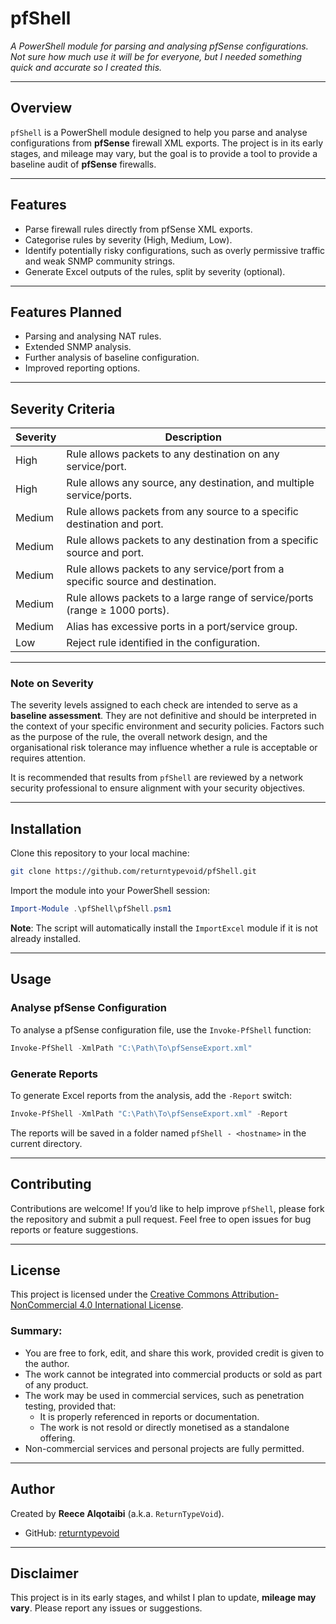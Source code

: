 # pfShell  
_A PowerShell module for parsing and analysing pfSense configurations. Not sure how much use it will be for everyone, but I needed something quick and accurate so I created this._

---

## Overview

`pfShell` is a PowerShell module designed to help you parse and analyse configurations from **pfSense** firewall XML exports. The project is in its early stages, and mileage may vary, but the goal is to provide a tool to provide a baseline audit of **pfSense** firewalls.

---

## Features

- Parse firewall rules directly from pfSense XML exports.
- Categorise rules by severity (High, Medium, Low).
- Identify potentially risky configurations, such as overly permissive traffic and weak SNMP community strings.
- Generate Excel outputs of the rules, split by severity (optional).

---

## Features Planned

- Parsing and analysing NAT rules.
- Extended SNMP analysis.
- Further analysis of baseline configuration.
- Improved reporting options.

---

## Severity Criteria

| **Severity** | **Description**                                                                  |
|--------------|----------------------------------------------------------------------------------|
| High         | Rule allows packets to any destination on any service/port.                     |
| High         | Rule allows any source, any destination, and multiple service/ports.            |
| Medium       | Rule allows packets from any source to a specific destination and port.         |
| Medium       | Rule allows packets to any destination from a specific source and port.         |
| Medium       | Rule allows packets to any service/port from a specific source and destination. |
| Medium       | Rule allows packets to a large range of service/ports (range ≥ 1000 ports).     |
| Medium       | Alias has excessive ports in a port/service group.                              |
| Low          | Reject rule identified in the configuration.                                     |

---

### Note on Severity

The severity levels assigned to each check are intended to serve as a **baseline assessment**. They are not definitive and should be interpreted in the context of your specific environment and security policies. Factors such as the purpose of the rule, the overall network design, and the organisational risk tolerance may influence whether a rule is acceptable or requires attention.

It is recommended that results from `pfShell` are reviewed by a network security professional to ensure alignment with your security objectives.

---

## Installation

Clone this repository to your local machine:

```bash
git clone https://github.com/returntypevoid/pfShell.git
```

Import the module into your PowerShell session:

```powershell
Import-Module .\pfShell\pfShell.psm1
```

**Note**: The script will automatically install the `ImportExcel` module if it is not already installed.

---

## Usage

### Analyse pfSense Configuration

To analyse a pfSense configuration file, use the `Invoke-PfShell` function:

```powershell
Invoke-PfShell -XmlPath "C:\Path\To\pfSenseExport.xml"
```

### Generate Reports

To generate Excel reports from the analysis, add the `-Report` switch:

```powershell
Invoke-PfShell -XmlPath "C:\Path\To\pfSenseExport.xml" -Report
```

The reports will be saved in a folder named `pfShell - <hostname>` in the current directory.

---

## Contributing

Contributions are welcome! If you’d like to help improve `pfShell`, please fork the repository and submit a pull request. Feel free to open issues for bug reports or feature suggestions.

---

## License

This project is licensed under the [Creative Commons Attribution-NonCommercial 4.0 International License](LICENSE).

### Summary:

- You are free to fork, edit, and share this work, provided credit is given to the author.
- The work cannot be integrated into commercial products or sold as part of any product.
- The work may be used in commercial services, such as penetration testing, provided that:
    - It is properly referenced in reports or documentation.
    - The work is not resold or directly monetised as a standalone offering.
- Non-commercial services and personal projects are fully permitted.

---

## Author

Created by **Reece Alqotaibi** (a.k.a. `ReturnTypeVoid`).

- GitHub: [returntypevoid](https://github.com/returntypevoid)

---

## Disclaimer

This project is in its early stages, and whilst I plan to update, **mileage may vary**. Please report any issues or suggestions.
